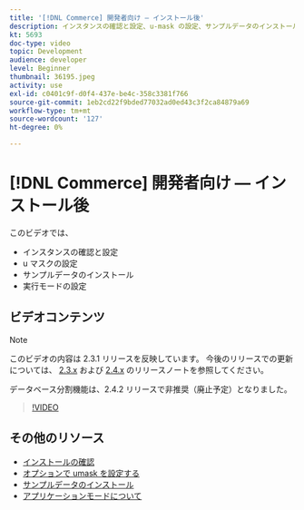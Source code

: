 ```yaml
---
title: '[!DNL Commerce] 開発者向け — インストール後'
description: インスタンスの確認と設定、u-mask の設定、サンプルデータのインストール、適切な実行モードの設定
kt: 5693
doc-type: video
topic: Development
audience: developer
level: Beginner
thumbnail: 36195.jpeg
activity: use
exl-id: c0401c9f-d0f4-437e-be4c-358c3381f766
source-git-commit: 1eb2cd22f9bded77032ad0ed43c3f2ca84879a69
workflow-type: tm+mt
source-wordcount: '127'
ht-degree: 0%

---
```


# [!DNL Commerce] 開発者向け — インストール後

このビデオでは、

- インスタンスの確認と設定
- u マスクの設定
- サンプルデータのインストール
- 実行モードの設定

## ビデオコンテンツ

>[!NOTE]
>
>このビデオの内容は 2.3.1 リリースを反映しています。 今後のリリースでの更新については、 [ 2.3.x](https://devdocs.magento.com/guides/v2.3/release-notes/bk-release-notes.html) および [ 2.4.x](https://devdocs.magento.com/guides/v2.4/release-notes/bk-release-notes.html) のリリースノートを参照してください。
>
>データベース分割機能は、2.4.2 リリースで非推奨（廃止予定）となりました。

>[!VIDEO](https://video.tv.adobe.com/v/36195?quality=12&learn=on)

## その他のリソース

- [インストールの確認](https://devdocs.magento.com/guides/v2.4/install-gde/install/verify.html)
- [オプションで umask を設定する](https://devdocs.magento.com/guides/v2.4/install-gde/install/post-install-umask.html)
- [サンプルデータのインストール](https://devdocs.magento.com/guides/v2.4/install-gde/install/sample-data-after-magento.html)
- [アプリケーションモードについて](https://devdocs.magento.com/guides/v2.4/config-guide/bootstrap/magento-modes.html)
